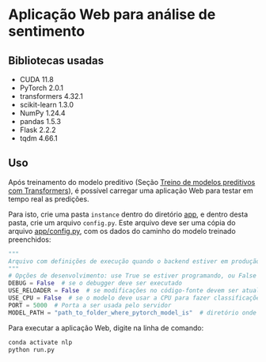 # Aplicação Web para análise de sentimento

## Bibliotecas usadas

* CUDA 11.8
* PyTorch 2.0.1
* transformers 4.32.1
* scikit-learn 1.3.0
* NumPy 1.24.4
* pandas 1.5.3
* Flask 2.2.2
* tqdm 4.66.1

## Uso

Após treinamento do modelo preditivo (Seção [Treino de modelos preditivos com Transformers](../learning/sentiment_analysis/README.md)),
é possível carregar uma aplicação Web para testar em tempo real as predições.

Para isto, crie uma pasta `instance` dentro do diretório [app](.), e dentro desta pasta, crie um arquivo `config.py`.
Este arquivo deve ser uma cópia do arquivo [app/config.py](config.py), com os dados do caminho do modelo treinado
preenchidos:

```python
"""
Arquivo com definições de execução quando o backend estiver em produção
"""
# Opções de desenvolvimento: use True se estiver programando, ou False se estiver apenas testando a ferramenta
DEBUG = False  # se o debugger deve ser executado
USE_RELOADER = False  # se modificações no código-fonte devem ser atualizadas na aplicação Web
USE_CPU = False  # se o modelo deve usar a CPU para fazer classificações, ou então a GPU
PORT = 5000  # Porta a ser usada pelo servidor
MODEL_PATH = "path_to_folder_where_pytorch_model_is"  # diretório onde o modelo do PyTorch está armazenado
```

Para executar a aplicação Web, digite na linha de comando:

```bash
conda activate nlp
python run.py
```